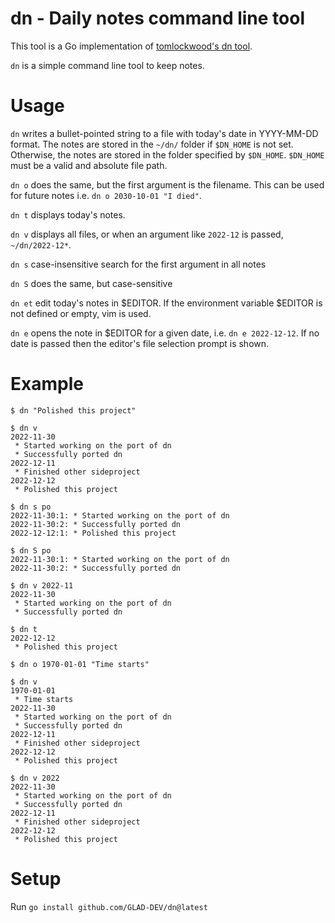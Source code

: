 # dn - Daily notes command line tool

This tool is a Go implementation of [tomlockwood's dn tool](https://github.com/tomlockwood/dn).

`dn` is a simple command line tool to keep notes.

# Usage

`dn` writes a bullet-pointed string to a file with today's date in YYYY-MM-DD format.
The notes are stored in the `~/dn/` folder if `$DN_HOME` is not set.
Otherwise, the notes are stored in the folder specified by `$DN_HOME`.
`$DN_HOME` must be a valid and absolute file path.

`dn o`
does the same, but the first argument is the filename.
This can be used for future notes i.e. `dn o 2030-10-01 "I died"`.

`dn t`
displays today's notes.

`dn v`
displays all files, or when an argument like `2022-12` is passed, `~/dn/2022-12*`.

`dn s`
case-insensitive search for the first argument in all notes 

`dn S`
does the same, but case-sensitive

`dn et`
edit today's notes in $EDITOR.
If the environment variable $EDITOR is not defined or empty, vim is used.

`dn e`
opens the note in $EDITOR for a given date, i.e. `dn e 2022-12-12`.
If no date is passed then the editor's file selection prompt is shown.

# Example

```
$ dn "Polished this project"

$ dn v
2022-11-30
 * Started working on the port of dn
 * Successfully ported dn
2022-12-11
 * Finished other sideproject
2022-12-12
 * Polished this project

$ dn s po
2022-11-30:1: * Started working on the port of dn
2022-11-30:2: * Successfully ported dn           
2022-12-12:1: * Polished this project   

$ dn S po
2022-11-30:1: * Started working on the port of dn
2022-11-30:2: * Successfully ported dn 

$ dn v 2022-11
2022-11-30
 * Started working on the port of dn
 * Successfully ported dn

$ dn t
2022-12-12
 * Polished this project

$ dn o 1970-01-01 "Time starts"

$ dn v
1970-01-01
 * Time starts
2022-11-30
 * Started working on the port of dn
 * Successfully ported dn
2022-12-11
 * Finished other sideproject
2022-12-12
 * Polished this project

$ dn v 2022
2022-11-30
 * Started working on the port of dn
 * Successfully ported dn
2022-12-11
 * Finished other sideproject
2022-12-12
 * Polished this project
```

# Setup

Run `go install github.com/GLAD-DEV/dn@latest`